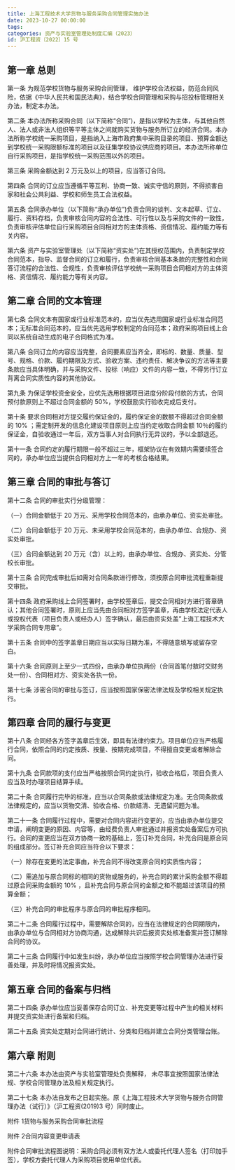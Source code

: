 ```yaml
---
title: 上海工程技术大学货物与服务采购合同管理实施办法
date: 2023-10-27 00:00:00
tags:
categories: 资产与实验室管理处制度汇编（2023）
id: 沪工程资〔2022〕15 号
---
```





## 第一章 总则

第一条 为规范学校货物与服务采购合同管理， 维护学校合法权益，防范合同风险，依据《中华人民共和国民法典》，结合学校合同管理和采购与招投标管理相关办法，制定本办法。

第二条 本办法所称采购合同（以下简称“合同”)，是指以学校为主体，与其他自然人、法人或非法人组织等平等主体之间就购买货物与服务所订立的经济合同。本办法所称学校统一采购项目，是指纳入上海市政府集中采购目录的项目、预算金额达到学校统一采购限额标准的项目以及征集学校协议供应商的项目。本办法所称单位自行采购项目，是指学校统一采购范围以外的项目。

第三条 采购金额达到 2 万元及以上的项目，应当答订合同。

第四条 合同的订立应当遵循平等互利、协商一致、诚实守信的原则，不得损害自家和社会公共利益、学校和师生员工合法权益。

第五条 合同承办单位（以下简称“承办单位”)负责合同的谈判、文本起草、订立、履行、资料存档，负贵审核合同内容的合法性、可行性以及与采购文件的一致性，负责审核评估单位自行采购项目合同相对方的主体资格、资信情况、履约能力等有关内容。

第六条 资产与实验室管理处（以下简称“资实处”)在其授权范围内，负责制定学校合同范本，指导、监督合同的订立和履行，负责审核合同基本条款的完整性和合同答订流程的合法性、合规性，负责审核评估学校统一采购项目合同相对方的主体资格、资信情况、履约能力等有关内容。

## 第二章 合同的文本管理

第七条 合同文本有国家或行业标准范本的，应当优先选用国家或行业标准合同范本；无标准合同范本的，应当优先选用学校制定的合同范本；政府采购项目线上合同以系统自动生成的电子合同格式为准。

第八条 合同订立的内容应当完整，合同要素应当齐全，即标的、数量、质量、型号、规格、价款、履约期限及方式、验收方案、违约责任、解决争议的方法等主要条款应当具体明确，并与采购文件、投标（响应）文件的内容一致，不得另行订立背离合同实质性内容的其他协议。

第九条 为保证学校资金安全，应优先选用根据项目进度分阶段付款的方式，合同预付款原则上不超过合同金额的 50%，学校鼓励实行验收完成后支付。

第十条 要求合同相对方提交履约保证金的，履约保证金的数额不得超过合同金额的 10% ；需定制开发的信息化建设项目原则上应当约定收取合同金额 10％的履约保证金，自验收通过一年后，双方当事人对合同执行无异议的，予以全部退还。

第十一条 合同约定的履行期限一般不超过三年，框架协议在有效期内需要续签合同的，承办单位应当提供合同相对方上一年的考核合格结果。

## 第三章 合同的审批与答订

第十二条 合同的审批实行分级管理：

（一）合同金额低于 20 万元、采用学校合同范本的，由承办单位、资实处审批。

（二）合同金额低于 20 万元、未采用学校合同范本的，由承办单位、合规办、资实处审批。

（三）合同金额达到 20 万元（含）以上的，由承办单位、合规办、资实处、分管校长审批。

第十三条 合同完成审批后如需对合同条款进行修改，须按原合同审批流程重新提交审批。

第十四条 政府采购线上合同签署时，由学校签章后，提交合同相对方进行答章确认；其他合同签署时，原则上应当先由合同相对方签字盖章，再由学校法定代表人或投权代表（项目负责人或经办人）签字确认，最后由资实处盖”上诲工程技术大学采购合同专用章”。

第十五条 合同中的签字盖章日期应当以实际日期为准，不得随意填写或留存空白。

第十六条 合同原则上至少一式四份，由承办单位执两份（合同首笔付敖时交财务处一份）、合同相对方、资实处各执一份。

第十七条 涉密合同的审批与签订，应当按照国家保密法律法规及学校相关规定执行。

## 第四章 合同的履行与变更

第十八条 合同经各方签字盖章后生效，即具有法律约束力。项目单位应当严格履行合同，依照合同的约定按质、按量、按期完成项目，不得擅自变更或者解除合同。

第十九条 合同款项的支付应当严格按照合同约定执行，验收合格后，项目负责人应当及时办理项目结算手续。

第二十条 合同履行完毕的标准，应当以合同条款或法律规定为准。无合同条款或法律规定的，应当以货物交清、验收合格、价款结清、无遗留问题为准。

第二十一条 合同履行过程中，需要对合同内容进行变更的，应当由承办单位提交申请，阐明变更的原因、内容等，由经费负责人审批通过并报资实处备案后方可执行。合同的变更应当在双方协商一致的基础上，签订补充合同，补充合同是原合同的组成部分。签订补充合同应当符合以下要求：

（一）除存在变更的法定事由，补充合同不得改变原合同的实质性内容；

（二）需追加与原合同标的相同的货物或服务的，补充合同的累计采购金额不得超过原合同采购金额的 10% ，且补充合同与原合同的金额之和不能超过该项目的预算金额；

（三）补充合同的审批程序与原合同的审批程序相同。

第二十二条 合同履行过程中，需要解除合同的，应当在法律规定的合同期限内，由承办单位与合同相对方协商沟通，达成解除共识后报资实处核准备案并签订解除合同的协议。

第二十三条 合同履行中如发生纠纷，承办单位应当按照学校合同管理办法进行妥善处理，并及时将情况报资实处。

## 第五章 合同的备案与归档

第二十四条 承办单位应当妥善保存合同订立、补充变更等过程中产生的相关材料并提交资实处进行备案和归档。

第二十五条 资实处定期对合同进行统计、分类和归档并建立合同分类管理台账。

## 第六章 附则

第二十六条 本办法由资产与实验室管理处负责解释， 未尽事宜按照国家法律法规、学校合同管理办法及相关规定执行。

第二十七条 本办法自发布之日起实施。原《上海工程技术大学货物与服务合同管理办法（试行）》（沪工程资(2019)3 号）同时废止。

附件 1货物与服务采购合同审批流程

附件 2合同内容变更申请表 

附件合同审批流程图说明：采购合同必须有双方法人或委托代理人签名（打印加手签），学校方委托代理人为采购项目使用单位代表。
